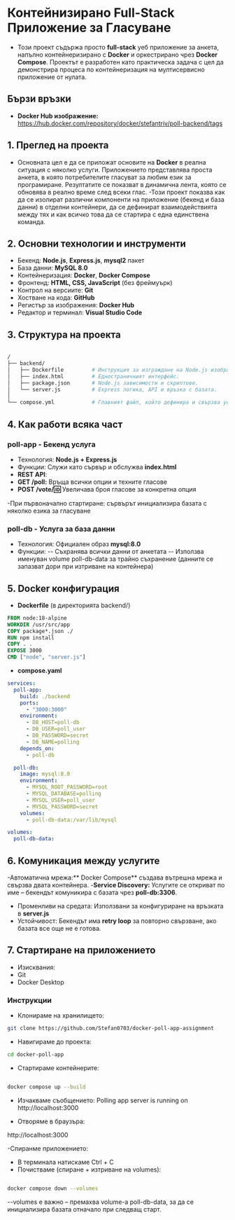 # Контейнизирано Full-Stack Приложение за Гласуване
- Този проект съдържа просто **full-stack** уеб приложение за анкета, напълно контейнеризирано с **Docker** и оркестрирано чрез **Docker Compose**. Проектът е разработен като практическа задача с цел да демонстрира процеса по контейнеризация на мултисервисно приложение от нулата.

## Бързи връзки
- **Docker Hub изображение:** https://hub.docker.com/repository/docker/stefantriv/poll-backend/tags

## 1. Преглед на проекта
- Основната цел е да се приложат основите на **Docker** в реална ситуация с няколко услуги. Приложението представлява проста анкета, в която потребителите гласуват за любим език за програмиране. Резултатите се показват в динамична лента, която се обновява в реално време след всеки глас.
-Този проект показва как да се изолират различни компоненти на приложение (бекенд и база данни) в отделни контейнери, да се дефинират взаимодействията между тях и как всичко това да се стартира с една единствена команда.

## 2.  Основни технологии и инструменти
- Бекенд: **Node.js**, **Express.js**, **mysql2** пакет
- База данни: **MySQL 8.0**
- Контейнеризация: **Docker**, **Docker Compose**
- Фронтенд: **HTML, CSS, JavaScript** (без фреймуърк)
- Контрол на версиите: **Git**
- Хостване на кода: **GitHub**
- Регистър за изображения: **Docker Hub**
- Редактор и терминал: **Visual Studio Code**

## 3.  Структура на проекта
```bash

/
├── backend/
│   ├── Dockerfile         # Инструкция за изграждане на Node.js изображение.
│   ├── index.html         # Едностраничният интерфейс.
│   ├── package.json       # Node.js зависимости и скриптове.
│   └── server.js          # Express логика, API и връзка с базата.
│
└── compose.yml            # Главният файл, който дефинира и свързва услугите.
```
## 4.  Как работи всяка част
### poll-app - Бекенд услуга
- Технология: **Node.js + Express.js**
- Функции:
Служи като сървър и обслужва **index.html**
- **REST API**:
- **GET /poll:** Връща всички опции и техните гласове
- **POST /vote/:id:** Увеличава броя гласове за конкретна опция

-При първоначално стартиране: сървърът инициализира базата с няколко езика за гласуване

### poll-db - Услуга за база данни
- Технология: Официален образ **mysql:8.0**
- Функции:
-- Съхранява всички данни от анкетата
-- Използва именуван volume poll-db-data за трайно съхранение (данните се запазват дори при изтриване на контейнера)

## 5.  Docker конфигурация
- **Dockerfile** (в директорията backend/)
```dockerfile
FROM node:18-alpine
WORKDIR /usr/src/app
COPY package*.json ./
RUN npm install
COPY . .
EXPOSE 3000
CMD ["node", "server.js"]
```
- **compose.yaml**
```yaml
services:
  poll-app:
    build: ./backend
    ports:
      - "3000:3000"
    environment:
      - DB_HOST=poll-db
      - DB_USER=poll_user
      - DB_PASSWORD=secret
      - DB_NAME=polling
    depends_on:
      - poll-db

  poll-db:
    image: mysql:8.0
    environment:
      - MYSQL_ROOT_PASSWORD=root
      - MYSQL_DATABASE=polling
      - MYSQL_USER=poll_user
      - MYSQL_PASSWORD=secret
    volumes:
      - poll-db-data:/var/lib/mysql

volumes:
  poll-db-data:
```
## 6.  Комуникация между услугите
-Автоматична мрежа:** Docker Compose** създава вътрешна мрежа и свързва двата контейнера.
-**Service Discovery:** Услугите се откриват по име – бекендът комуникира с базата чрез **poll-db:3306**.
- Променливи на средата: Използвани за конфигуриране на връзката в **server.js**
- Устойчивост: Бекендът има **retry loop** за повторно свързване, ако базата все още не е готова.

## 7.  Стартиране на приложението
- Изисквания:
- Git
- Docker Desktop

 ### Инструкции
- Клонираме на хранилището:

```bash
git clone https://github.com/Stefan0703/docker-poll-app-assignment
```
- Навигираме до проекта:

```bash
cd docker-poll-app
```
- Стартираме контейнерите:

```bash

docker compose up --build
```
- Изчакваме съобщението:
Polling app server is running on http://localhost:3000

- Отворяме в браузъра:

http://localhost:3000

-Спиранме приложението:
- В терминала натискаме Ctrl + C
- Почистваме (спиране + изтриване на volumes):

```bash

docker compose down --volumes
```
--volumes е важно – премахва volume-а poll-db-data, за да се инициализира базата отначало при следващ старт.

